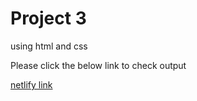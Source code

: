 # Project 3 

using html and css

Please click the below link to check output

[netlify link](https://fsjsproject3.netlify.app/)
